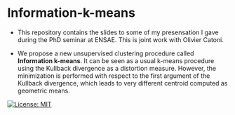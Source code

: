 # Information-k-means

* This repository contains the slides to some of my presensation I gave during the PhD seminar at ENSAE.
This is joint work with Olivier Catoni.

* We propose a new unsupervised clustering procedure called **Information k-means**. It can be seen
as a usual k-means procedure using the Kullback divergence as a distortion measure.
However, the minimization is performed with respect to the first argument of the Kullback divergence, 
which leads to very different centroid computed as geometric means.

[![License: MIT](https://img.shields.io/badge/License-MIT-yellow.svg)](https://opensource.org/licenses/MIT)


